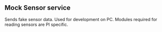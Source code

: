 ## Mock Sensor service

Sends fake sensor data. Used for development on PC. Modules required for reading sensors are PI specific.